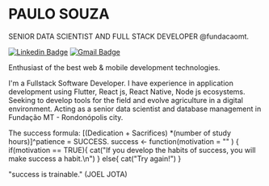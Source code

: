 # PAULO SOUZA

SENIOR DATA SCIENTIST AND FULL STACK DEVELOPER @fundacaomt.

[![Linkedin Badge](https://img.shields.io/badge/-Paulo%20Souza-6633cc?style=flat-square&logo=Linkedin&logoColor=white&link=https://www.linkedin.com/in/paulohnsouza/)](https://www.linkedin.com/in/paulohnsouza) 
[![Gmail Badge](https://img.shields.io/badge/-souza.phn.agro@gmail.com-6633cc?style=flat-square&logo=Gmail&logoColor=white&link=mailto:souza.phn.agro@gmail.com)](mailto:souza.phn.agro@gmail.com)

Enthusiast of the best web & mobile development technologies.

I'm a Fullstack Software Developer. I have experience in application development using Flutter, React js, React Native, Node js ecosystems. Seeking to develop tools for the field and evolve agriculture in a digital environment. Acting as a senior data scientist and database management in Fundação MT - Rondonópolis city.

The success formula:
[(Dedication + Sacrifices) *(number of study hours)]^patience = SUCCESS.
success <- function(motivation = "" ) {
if(motivation == TRUE){
cat("If you develop the habits of success, you will make success a habit.\n")
}
else{
cat("Try again!")
}

"success is trainable." (JOEL JOTA)
